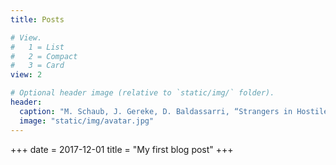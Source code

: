 ```yaml
---
title: Posts

# View.
#   1 = List
#   2 = Compact
#   3 = Card
view: 2

# Optional header image (relative to `static/img/` folder).
header:
  caption: "M. Schaub, J. Gereke, D. Baldassarri, “Strangers in Hostile Lands: Exposure to Refugees and Right-wing Support”, under review."
  image: "static/img/avatar.jpg"
---
```



+++
date = 2017-12-01
title = "My first blog post"
+++
